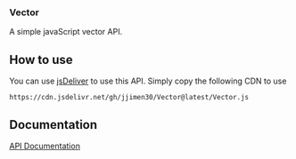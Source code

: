 ### Vector
A simple javaScript vector API.


## How to use

You can use [jsDeliver](https://www.jsdelivr.com/) to use this API.
Simply copy the following CDN to use

`https://cdn.jsdelivr.net/gh/jjimen30/Vector@latest/Vector.js`


## Documentation
[API Documentation](https://jjimen30.github.io./API/Vector.html)



